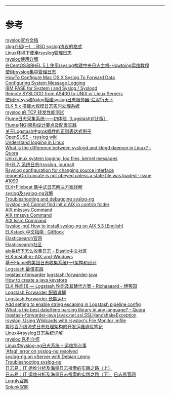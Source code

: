 

<br/> 

---

# 参考

[rsyslog官方文档][1]  
[slog介绍(一) ：BSD syslog协议的格式][2]  
[Linux环境下使用rsyslog管理日志][3]  
[rsyslog使用详解][4]  
[在CentOS和RHEL 5上使用rsyslog构建中央日志主机-Howtoing运维教程][5]  
[使用rsyslog集中管理日志][6]  
[HowTo Configure Mac OS X Syslog To Forward Data][7]  
[Configuring System Message Logging][8]  
[IBM PASE for System i and Syslog / Syslogd][9]  
[Remote SYSLOGD from AS400 to UNIX or Linux Servers][10]  
[使用Evtsys和Nxlog搭建syslog日志服务器-烂泥行天下][11]  
[ELK 5.x 搭建大规模日志实时处理系统][12]  
[rsyslog 的 TCP 转发性能测试][13]  
[Flume日志采集系统——初体验（Logstash对比版）][14]  
[Flume(NG)架构设计要点及配置实践][15]  
[关于Logstash中grok插件的正则表达式例子][16]  
[OpenSUSE - rsyslog wiki][17]  
[Understand logging in Linux][18]  
[What is the difference between syslogd and klogd daemon in Linux? - Quora][19]  
[Unix/Linux system logging, log files, kernel messages][20]  
[RHEL7: 系统日志(rsyslog, journal)][21]  
[Rsyslog configuration for changing source interface][22]  
[reopenOnTruncate is not obeyed unless a state file was loaded · Issue #1090][23]  
[ELK+Filebeat 集中式日志解决方案详解][24]  
[syslog及syslog-ng详解][25]  
[Troubleshooting and debugging syslog-ng][26]  
[[syslog-ng] Cannot find init.d.AIX in contrib folder][27]  
[AIX mkssys Command][28]  
[AIX rmssys Command][29]  
[AIX lssrc  Command][30]  
[[syslog-ng] How to install syslog-ng on AIX 5.3 [English]][31]  
[ELKstack 中文指南 · GitBook][32]  
[Elasticsearch官网][33]  
[Elasticsearch社区][34]  
[aix系统下怎么收集日志 - Elastic中文社区][35]  
[ELK-install-in-AIX-and-Windows][36]  
[基于Flume的美团日志收集系统(一)架构和设计][37]  
[Logstash 最佳实践][38]  
[logstash-forwarder][39] 
[logstash-forwarder-java][40]  
[How to create a java keystore][41]  
[ELK 性能(1) — Logstash 性能及其替代方案 - Richaaaard - 博客园][42]  
[Logstash Forwarder 配置详解][43]  
[Logstash Forwarder 长期运行][44]  
[Add setting to enable string escaping in Logstash pipeline config][45]  
[What is the best date/time parsing library in any language? - Quora][46]  
[logstash-forwarder-java javax.net.ssl.SSLHandshakeException][47]  
[rsyslog, Using Wildcards with rsyslog's File Monitor imfile][48]  
[每秒百万级流式日志处理架构的开发运维调优笔记][49]  
[Linux中rsyslog日志系统详解][50]  
[rsyslog 队列介绍][51]  
[Linux中syslog-ng日志系统 – 运维那点事][52]  
[‘Afsql’ error on syslog-ng resolved][53]  
[syslog-ng on vServer with Debian Lenny][54]  
[Troubleshooting syslog-ng][55]  
[日志易：IT 运维分析及海量日志搜索的实践之路（上）][56]  
[日志易：IT 运维分析及海量日志搜索的实践之路（下）][57]
[日志易官网][58]  
[Loggly官网][59]  
[Splunk官网][60]  

[1]: http://www.rsyslog.com/
[2]: http://areyouok.iteye.com/blog/251590
[3]: https://segmentfault.com/a/1190000003509909
[4]: http://bigsec.net/one/tool/rsyslog.html
[5]: https://www.howtoing.com/building-a-central-loghost-on-centos-and-rhel-5-with-rsyslog/
[6]: http://dmdgeeker.com/post/rsyslog-collect-logs/
[7]: https://wiki.splunk.com/Community:HowTo_Configure_Mac_OS_X_Syslog_To_Forward_Data
[8]: https://www.cisco.com/c/en/us/td/docs/switches/lan/catalyst3750x_3560x/software/release/12-2_55_se/configuration/guide/3750xscg/swlog.pdf
[9]: https://www.ibm.com/support/home/
[10]: http://as400topics.blogspot.com/2011/12/remote-syslogd-from-as400-to-unix-or.html
[11]: http://www.ilanni.com/?p=595
[12]: http://www.jianshu.com/p/f3658d267b5d
[13]: http://chenlinux.com/2015/02/12/rsyslog-forwarder-testing/
[14]: http://www.cnblogs.com/xing901022/p/5631445.html
[15]: http://shiyanjun.cn/archives/915.html
[16]: http://blog.csdn.net/liukuan73/article/details/52318243
[17]: http://wiki.rsyslog.com/index.php/OpenSUSE
[18]: https://unix.stackexchange.com/questions/205883/understand-logging-in-linux
[19]: https://www.quora.com/What-is-the-difference-between-syslogd-and-klogd-daemon-in-Linux
[20]: http://teaching.idallen.com/cst8207/12f/notes/805_system_log_files.html
[21]: https://feichashao.com/rhel7-logging/
[22]: https://serverfault.com/questions/532278/rsyslog-configuration-for-changing-source-interface
[23]: https://github.com/rsyslog/rsyslog/issues/1090
[24]: https://www.ibm.com/developerworks/cn/opensource/os-cn-elk-filebeat/index.html
[25]: http://ant595.blog.51cto.com/5074217/1080922
[26]: https://pzolee.blogs.balabit.com/2009/12/troubleshooting-and-debugging-syslog-ng/
[27]: https://lists.balabit.hu/pipermail/syslog-ng/2009-January/012454.html
[28]: https://www.ibm.com/support/knowledgecenter/en/ssw_aix_61/com.ibm.aix.cmds3/mkssys.htm
[29]: https://www.ibm.com/support/knowledgecenter/zh/ssw_aix_72/com.ibm.aix.cmds4/rmssys.htm
[30]: https://www.ibm.com/support/knowledgecenter/zh/ssw_aix_72/com.ibm.aix.cmds3/lssrc.htm
[31]: http://networker.tistory.com/421
[32]: https://www.gitbook.com/book/chenryn/elk-stack-guide-cn/details
[33]: https://www.elastic.co/cn/products/elasticsearch
[34]: https://elasticsearch.cn/explore/
[35]: https://elasticsearch.cn/question/1815
[36]: http://l1z2g9.github.io/2015/11/17/ELK-install-in-AIX-and-Windows/
[37]: https://tech.meituan.com/mt-log-system-arch.html
[38]: https://doc.yonyoucloud.com/doc/logstash-best-practice-cn/get_start/index.html
[39]: https://github.com/elastic/logstash-forwarder/blob/master/README.md
[40]: https://github.com/didfet/logstash-forwarder-java
[41]: https://github.com/didfet/logstash-forwarder-java/blob/master/HOWTO-KEYSTORE.md
[42]: http://www.cnblogs.com/richaaaard/p/6109595.html
[43]: https://github.com/chenryn/logstash-best-practice-cn/blob/master/ecosystem/logstash_forwarder.md
[44]: https://github.com/chenryn/logstash-best-practice-cn/blob/master/get_start/daemon.md
[45]: https://github.com/elastic/logstash/pull/7442
[46]: https://www.quora.com/What-is-the-best-date-time-parsing-library-in-any-language
[47]: https://github.com/didfet/logstash-forwarder-java/issues/29
[48]: https://www.slideshare.net/rainergerhards1/using-wildcards-with-rsyslogs-file-monitor-imfile
[49]: https://cloudblog.github.io/2016/11/19/%E6%AF%8F%E7%A7%92%E7%99%BE%E4%B8%87%E7%BA%A7%E6%B5%81%E5%BC%8F%E6%97%A5%E5%BF%97%E5%A4%84%E7%90%86%E6%9E%B6%E6%9E%84%E7%9A%84%E5%BC%80%E5%8F%91%E8%BF%90%E7%BB%B4%E8%B0%83%E4%BC%98%E7%AC%94%E8%AE%B0/
[50]: http://www.ywnds.com/?p=1304
[51]: http://www.jianshu.com/p/74c1f8ac00c7
[52]: http://www.ywnds.com/?p=2778
[53]: http://www.crackjet.com/afsql-error-on-syslog-ng-resolved/
[54]: https://www.carrier-lost.org/syslog-ng-on-vserver-with-debian-lenny/
[55]: https://www.balabit.com/documents/syslog-ng-ose-latest-guides/en/syslog-ng-ose-guide-admin/html/chapter-troubleshooting-syslog-ng.html
[56]: https://www.qcloud.com/community/article/328693
[57]: https://www.qcloud.com/community/article/693305
[58]: https://www.rizhiyi.com/
[59]: https://www.loggly.com/
[60]: https://www.splunk.com/zh-hans_cn/